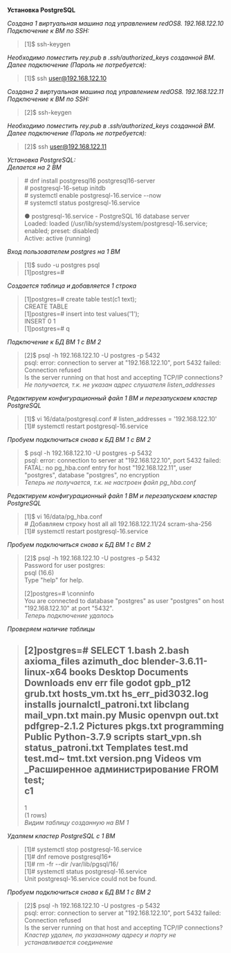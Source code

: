 **Установка PostgreSQL**  
  
*Создана 1 виртуальная машина под управлением redOS8. 192.168.122.10*  
*Подключение к ВМ по SSH:*  
> [1]\$ ssh-keygen  
  
*Необходимо поместить rey.pub в .ssh/authorized_keys созданной ВМ.*  
*Далее подключение (Пароль не потребуется):*  
> [1]\$ ssh user@192.168.122.10  
  
*Создана 2 виртуальная машина под управлением redOS8. 192.168.122.11*  
*Подключение к ВМ по SSH:*  
> [2]\$ ssh-keygen  
  
*Необходимо поместить rey.pub в .ssh/authorized_keys созданной ВМ.*  
*Далее подключение (Пароль не потребуется):*  
> [2]\$ ssh user@192.168.122.11  
  
*Установка PostgreSQL:*  
*Делается на 2 ВМ*  
> \# dnf install postgresql16 postgresql16-server  
> \# postgresql-16-setup initdb  
> \# systemctl enable postgresql-16.service --now  
> \# systemctl status postgresql-16.service  
>  
> ● postgresql-16.service - PostgreSQL 16 database server  
> Loaded: loaded (/usr/lib/systemd/system/postgresql-16.service; enabled; preset: disabled)  
> Active: active (running)  
>  
  
*Вход пользователем postgres на 1 ВМ*  
> [1]\$ sudo -u postgres psql  
> [1]postgres=\#  
  
*Создается таблица и добавляется 1 строка*  
> [1]postgres=\# create table test(c1 text);  
> CREATE TABLE  
> [1]postgres=\# insert into test values('1');  
> INSERT 0 1  
> [1]postgres=\# q  
  
*Подключение к БД ВМ 1 с ВМ 2*  
> [2]\$ psql -h 192.168.122.10 -U postgres -p 5432  
> psql: error: connection to server at "192.168.122.10", port 5432 failed: Connection refused  
> Is the server running on that host and accepting TCP/IP connections?  
> *Не получается, т.к. не указан адрес слушателя listen_addresses*  
  
*Редактируем конфигурационный файл 1 ВМ и перезапускаем кластер PostgreSQL*  
> [1]\$ vi 16/data/postgresql.conf \# listen_addresses = '192.168.122.10'  
> [1]\# systemctl restart postgresql-16.service  
  
*Пробуем подключиться снова к БД ВМ 1 с ВМ 2*  
> \$ psql -h 192.168.122.10 -U postgres -p 5432  
> psql: error: connection to server at "192.168.122.10", port 5432 failed: FATAL: no pg_hba.conf entry for host "192.168.122.11", user "postgres", database "postgres", no encryption  
> *Теперь не получается, т.к. не настроен файл pg_hba.conf*  
  
*Редактируем конфигурационный файл 1 ВМ и перезапускаем кластер PostgreSQL*  
> [1]\$ vi 16/data/pg_hba.conf  
> \# Добавляем строку host all all 192.168.122.11/24 scram-sha-256  
> [1]\# systemctl restart postgresql-16.service  
  
*Пробуем подключиться снова к БД ВМ 1 с ВМ 2*  
> [2]\$ psql -h 192.168.122.10 -U postgres -p 5432  
> Password for user postgres:  
> psql (16.6)  
> Type "help" for help.  
>  
> [2]postgres=\# \conninfo  
> You are connected to database "postgres" as user "postgres" on host "192.168.122.10" at port "5432".  
> *Теперь подключение удалось*  
  
*Проверяем наличие таблицы*  
> [2]postgres=\# SELECT 1.bash 2.bash axioma_files azimuth_doc blender-3.6.11-linux-x64 books Desktop Documents Downloads env err file godot gpb_p12 grub.txt hosts_vm.txt hs_err_pid3032.log installs journalctl_patroni.txt libclang mail_vpn.txt main.py Music openvpn out.txt pdfgrep-2.1.2 Pictures pkgs.txt programming Public Python-3.7.9 scripts start_vpn.sh status_patroni.txt Templates test.md test.md~ tmt.txt version.png Videos vm _Расширенное администрирование FROM test;  
> c1  
> ----  
> 1  
> (1 rows)  
> *Видим таблицу созданную на ВМ 1*  
  
*Удаляем кластер PostgreSQL с 1 ВМ*  
> [1]\# systemctl stop postgresql-16.service  
> [1]\# dnf remove postgresql16*  
> [1]\# rm -fr --dir /var/lib/pgsql/16/  
> [1]\# systemctl status postgresql-16.service  
> Unit postgresql-16.service could not be found.  
  
*Пробуем подключиться снова к БД ВМ 1 с ВМ 2*  
> [2]\$ psql -h 192.168.122.10 -U postgres -p 5432  
> psql: error: connection to server at "192.168.122.10", port 5432 failed: Connection refused  
> Is the server running on that host and accepting TCP/IP connections?  
> *Кластер удален, по указанному адресу и порту не устанавливается соединение*  
  

